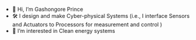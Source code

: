 - 👋 Hi, I’m Gashongore Prince
- 🛠️ I design and make Cyber-physical Systems (i.e., I interface Sensors and Actuators to Processors for measurement and control )  
- 👀 I’m interested in Clean energy systems 

<!---
Gashongore/Gashongore is a ✨ special ✨ repository because its `README.md` (this file) appears on your GitHub profile.
You can click the Preview link to take a look at your changes.
--->
